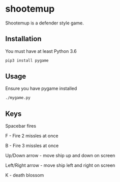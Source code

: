# shootemup

Shootemup is a defender style game.

## Installation

You must have at least Python 3.6

```bash
pip3 install pygame
```
## Usage
Ensure you have pygame installed

```bash
./mygame.py
```
## Keys

Spacebar fires

F - Fire 2 missles at once

B - Fire 3 missles at once

Up/Down arrow - move ship up and down on screen

Left/Right arrow - move ship left and right on screen

K - death blossom
